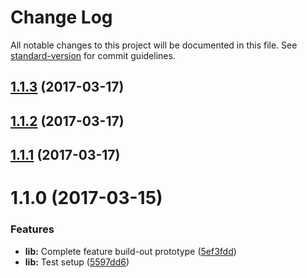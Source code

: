 # Change Log

All notable changes to this project will be documented in this file. See [standard-version](https://github.com/conventional-changelog/standard-version) for commit guidelines.

<a name="1.1.3"></a>
## [1.1.3](https://github.com/asteridux/skorice/compare/v1.1.2...v1.1.3) (2017-03-17)



<a name="1.1.2"></a>
## [1.1.2](https://github.com/asteridux/skorice/compare/v1.1.1...v1.1.2) (2017-03-17)



<a name="1.1.1"></a>
## [1.1.1](https://github.com/asteridux/skorice/compare/v1.1.0...v1.1.1) (2017-03-17)



<a name="1.1.0"></a>
# 1.1.0 (2017-03-15)


### Features

* **lib:** Complete feature build-out prototype ([5ef3fdd](https://github.com/asteridux/skorice/commit/5ef3fdd))
* **lib:** Test setup ([5597dd6](https://github.com/asteridux/skorice/commit/5597dd6))
